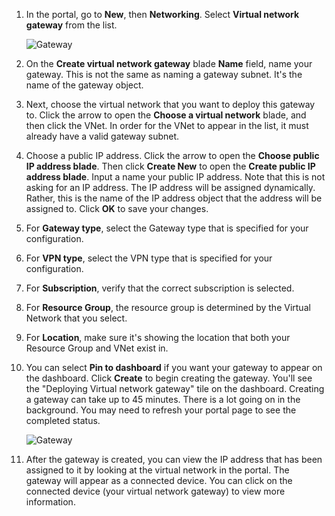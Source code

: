 1. In the portal, go to **New**, then **Networking**. Select **Virtual network gateway** from the list.
   
    ![Gateway](./media/vpn-gateway-add-gw-rm-portal-include/creategw250.png)
2. On the **Create virtual network gateway** blade **Name** field, name your gateway. This is not the same as naming a gateway subnet. It's the name of the gateway object.
3. Next, choose the virtual network that you want to deploy this gateway to. Click the arrow to open the **Choose a virtual network** blade, and then click the VNet. In order for the VNet to appear in the list, it must already have a valid gateway subnet.
4. Choose a public IP address. Click the arrow to open the **Choose public IP address blade**. Then click **Create New** to open the **Create public IP address blade**. Input a name your public IP address. Note that this is not asking for an IP address. The IP address will be assigned dynamically. Rather, this is the name of the IP address object that the address will be assigned to. Click **OK** to save your changes.
5. For **Gateway type**, select the Gateway type that is specified for your configuration.
6. For **VPN type**, select the VPN type that is specified for your configuration.
7. For **Subscription**, verify that the correct subscription is selected.
8. For **Resource Group**, the resource group is determined by the Virtual Network that you select.
9. For **Location**, make sure it's showing the location that both your Resource Group and VNet exist in.
10. You can select **Pin to dashboard** if you want your gateway to appear on the dashboard. Click **Create** to begin creating the gateway. You'll see the "Deploying Virtual network gateway" tile on the dashboard. Creating a gateway can take up to 45 minutes. There is a lot going on in the background. You may need to refresh your portal page to see the completed status.

    ![Gateway](./media/vpn-gateway-add-gw-rm-portal-include/deployvnetgw150.png)

1. After the gateway is created, you can view the IP address that has been assigned to it by looking at the virtual network in the portal. The gateway will appear as a connected device. You can click on the connected device (your virtual network gateway) to view more information.

